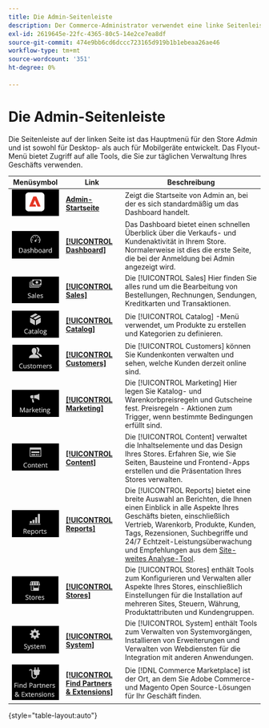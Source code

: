 ```yaml
---
title: Die Admin-Seitenleiste
description: Der Commerce-Administrator verwendet eine linke Seitenleiste, um auf das Hauptmenü zuzugreifen. Händler können auf alle Admin Tools zugreifen, die sie für die Konfiguration und Verwaltung ihres Stores benötigen.
exl-id: 2619645e-22fc-4365-80c5-14e2ce7ea8df
source-git-commit: 474e9bb6cd6dccc723165d919b1b1ebeaa26ae46
workflow-type: tm+mt
source-wordcount: '351'
ht-degree: 0%

---
```


# Die Admin-Seitenleiste

Die Seitenleiste auf der linken Seite ist das Hauptmenü für den Store _Admin_ und ist sowohl für Desktop- als auch für Mobilgeräte entwickelt. Das Flyout-Menü bietet Zugriff auf alle Tools, die Sie zur täglichen Verwaltung Ihres Geschäfts verwenden.

| Menüsymbol | Link | Beschreibung |
| --------- | ---- | ----------- |
| ![Symbol &quot;Admin-Seitenleiste&quot;](./assets/icon-admin-sidebar-logo.png) | **[Admin-Startseite](../configuration-reference/advanced/admin.md)** | Zeigt die Startseite von Admin an, bei der es sich standardmäßig um das Dashboard handelt. |
| ![Dashboard-Menü](./assets/icon-admin-sidebar-dashboard.png) | **[[!UICONTROL Dashboard]](admin-dashboard.md)** | Das Dashboard bietet einen schnellen Überblick über die Verkaufs- und Kundenaktivität in Ihrem Store. Normalerweise ist dies die erste Seite, die bei der Anmeldung bei Admin angezeigt wird. |
| ![Verkaufsmenü](./assets/icon-admin-sidebar-sales.png) | **[[!UICONTROL Sales]](../stores-purchase/sales-menu.md)** | Die [!UICONTROL Sales] Hier finden Sie alles rund um die Bearbeitung von Bestellungen, Rechnungen, Sendungen, Kreditkarten und Transaktionen. |
| ![Katalogmenü](./assets/icon-admin-sidebar-catalog.png) | **[[!UICONTROL Catalog]](../catalog/catalog-menu.md)** | Die [!UICONTROL Catalog] -Menü verwendet, um Produkte zu erstellen und Kategorien zu definieren. |
| ![Menü &quot;Kunden&quot;](./assets/icon-admin-sidebar-customers.png) | **[[!UICONTROL Customers]](../customers/customers-introduction.md)** | Die [!UICONTROL Customers] können Sie Kundenkonten verwalten und sehen, welche Kunden derzeit online sind. |
| ![Marketing-Menü](./assets/icon-admin-sidebar-marketing.png) | **[[!UICONTROL Marketing]](../merchandising-promotions/marketing-menu.md)** | Die [!UICONTROL Marketing] Hier legen Sie Katalog- und Warenkorbpreisregeln und Gutscheine fest. Preisregeln - Aktionen zum Trigger, wenn bestimmte Bedingungen erfüllt sind. |
| ![Inhaltsmenü](./assets/icon-admin-sidebar-content.png) | **[[!UICONTROL Content]](../content-design/content-menu.md)** | Die [!UICONTROL Content] verwaltet die Inhaltselemente und das Design Ihres Stores. Erfahren Sie, wie Sie Seiten, Bausteine und Frontend-Apps erstellen und die Präsentation Ihres Stores verwalten. |
| ![Berichte, Menü](./assets/icon-admin-sidebar-reports.png) | **[[!UICONTROL Reports]](reports-menu.md)** | Die [!UICONTROL Reports] bietet eine breite Auswahl an Berichten, die Ihnen einen Einblick in alle Aspekte Ihres Geschäfts bieten, einschließlich Vertrieb, Warenkorb, Produkte, Kunden, Tags, Rezensionen, Suchbegriffe und 24/7 Echtzeit-Leistungsüberwachung und Empfehlungen aus dem [Site-weites Analyse-Tool](https://experienceleague.adobe.com/en/docs/commerce-operations/tools/site-wide-analysis-tool/intro). |
| ![Menü &quot;Stores&quot;](./assets/icon-admin-sidebar-stores.png) | **[[!UICONTROL Stores]](../stores-purchase/stores-menu.md)** | Die [!UICONTROL Stores] enthält Tools zum Konfigurieren und Verwalten aller Aspekte Ihres Stores, einschließlich Einstellungen für die Installation auf mehreren Sites, Steuern, Währung, Produktattributen und Kundengruppen. |
| ![Systemmenü](./assets/icon-admin-sidebar-system.png) | **[[!UICONTROL System]](../systems/system-menu.md)** | Die [!UICONTROL System] enthält Tools zum Verwalten von Systemvorgängen, Installieren von Erweiterungen und Verwalten von Webdiensten für die Integration mit anderen Anwendungen. |
| ![Suchen von Erweiterungen](./assets/icon-admin-sidebar-extensions.png) | **[[!UICONTROL Find Partners & Extensions]](commerce-marketplace.md)** | Die [!DNL Commerce Marketplace] ist der Ort, an dem Sie Adobe Commerce- und Magento Open Source-Lösungen für Ihr Geschäft finden. |

{style="table-layout:auto"}
